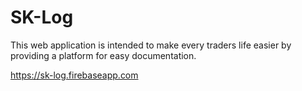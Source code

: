 # SK-Log

This web application is intended to make every traders life easier by providing a platform for easy documentation.

https://sk-log.firebaseapp.com
